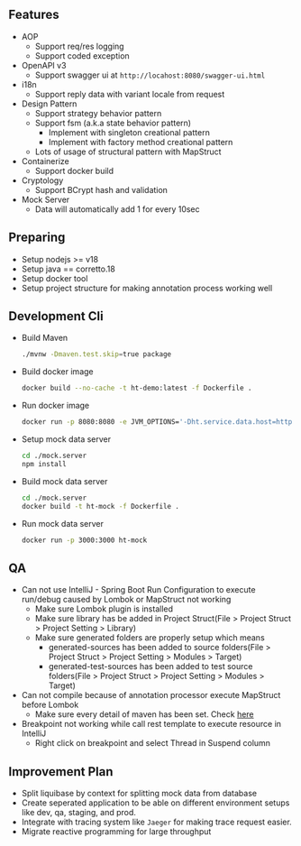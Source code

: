 Features
---
- AOP
  - Support req/res logging
  - Support coded exception
- OpenAPI v3
  - Support swagger ui at `http://locahost:8080/swagger-ui.html` 
- i18n
  - Support reply data with variant locale from request 
- Design Pattern
  - Support strategy behavior pattern
  - Support fsm (a.k.a state behavior pattern)
    - Implement with singleton creational pattern
    - Implement with factory method creational pattern
  - Lots of usage of structural pattern with MapStruct 
- Containerize
  - Support docker build
- Cryptology
  - Support BCrypt hash and validation
- Mock Server
  - Data will automatically add 1 for every 10sec


Preparing
---
- Setup nodejs >= v18
- Setup java == corretto.18
- Setup docker tool
- Setup project structure for making annotation process working well

Development Cli
---
- Build Maven
  ```bash
  ./mvnw -Dmaven.test.skip=true package
  ```
- Build docker image
  ```bash
  docker build --no-cache -t ht-demo:latest -f Dockerfile .
  ```
- Run docker image
  ```bash
  docker run -p 8080:8080 -e JVM_OPTIONS='-Dht.service.data.host=https://f648-61-231-134-232.ngrok-free.app' ht-demo:latest
  ```
- Setup mock data server
  ```bash
  cd ./mock.server
  npm install
  ```
- Build mock data server
  ```bash
  cd ./mock.server
  docker build -t ht-mock -f Dockerfile .
  ```
- Run mock data server
  ```bash
  docker run -p 3000:3000 ht-mock
  ```

QA
---
- Can not use IntelliJ - Spring Boot Run Configuration to execute run/debug caused by Lombok or MapStruct not working
  - Make sure Lombok plugin is installed
  - Make sure library has be added in Project Struct(File > Project Struct > Project Setting > Library)
  - Make sure generated folders are properly setup which means 
    - generated-sources has been added to source folders(File > Project Struct > Project Setting > Modules > Target)
    - generated-test-sources has been added to test source folders(File > Project Struct > Project Setting > Modules > Target)
- Can not compile because of annotation processor execute MapStruct before Lombok
  - Make sure every detail of maven has been set. Check [here](https://github.com/mapstruct/mapstruct-examples/blob/main/mapstruct-lombok/pom.xml)
- Breakpoint not working while call rest template to execute resource in IntelliJ
  - Right click on breakpoint and select Thread in Suspend column

Improvement Plan
---
- Split liquibase by context for splitting mock data from database
- Create seperated application to be able on different environment setups like dev, qa, staging, and prod.
- Integrate with tracing system like `Jaeger` for making trace request easier.
- Migrate reactive programming for large throughput